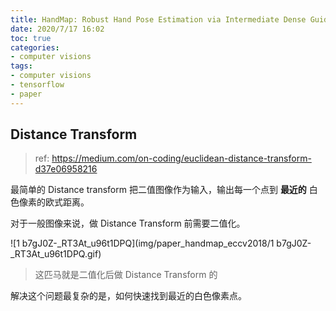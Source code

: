 ```yaml
---
title: HandMap: Robust Hand Pose Estimation via Intermediate Dense Guidance Map Supervision
date: 2020/7/17 16:02
toc: true
categories:
- computer visions
tags:
- computer visions
- tensorflow
- paper
---
```






## Distance Transform

> ref: https://medium.com/on-coding/euclidean-distance-transform-d37e06958216

最简单的 Distance transform 把二值图像作为输入，输出每一个点到 **最近的** 白色像素的欧式距离。

对于一般图像来说，做 Distance Transform 前需要二值化。

![1 b7gJ0Z-_RT3At_u96t1DPQ](img/paper_handmap_eccv2018/1 b7gJ0Z-_RT3At_u96t1DPQ.gif)

> 这匹马就是二值化后做 Distance Transform 的



解决这个问题最复杂的是，如何快速找到最近的白色像素点。